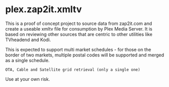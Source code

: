 # plex.zap2it.xmltv
This is a proof of concept project to source data from zap2it.com and create a useable xmltv file 
for consumption by Plex Media Server. It is based on reviewing other sources that are centric
to other utilities like TVheadend and Kodi.

This is expected to support
	multi market schedules - for those on the border of two markets, multiple postal codes will be supported and merged as a single schedule. 

	OTA, Cable and Satellite grid retrieval (only a single one)

	
Use at your own risk. 